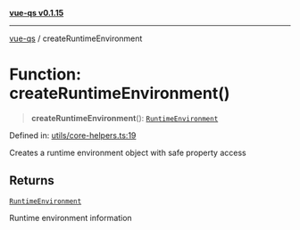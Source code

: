 [**vue-qs v0.1.15**](../README.md)

***

[vue-qs](../README.md) / createRuntimeEnvironment

# Function: createRuntimeEnvironment()

> **createRuntimeEnvironment**(): [`RuntimeEnvironment`](../type-aliases/RuntimeEnvironment.md)

Defined in: [utils/core-helpers.ts:19](https://github.com/iamsomraj/vue-qs/blob/a3913bb25b71fcd11c340c11649682158fe4657a/src/utils/core-helpers.ts#L19)

Creates a runtime environment object with safe property access

## Returns

[`RuntimeEnvironment`](../type-aliases/RuntimeEnvironment.md)

Runtime environment information
